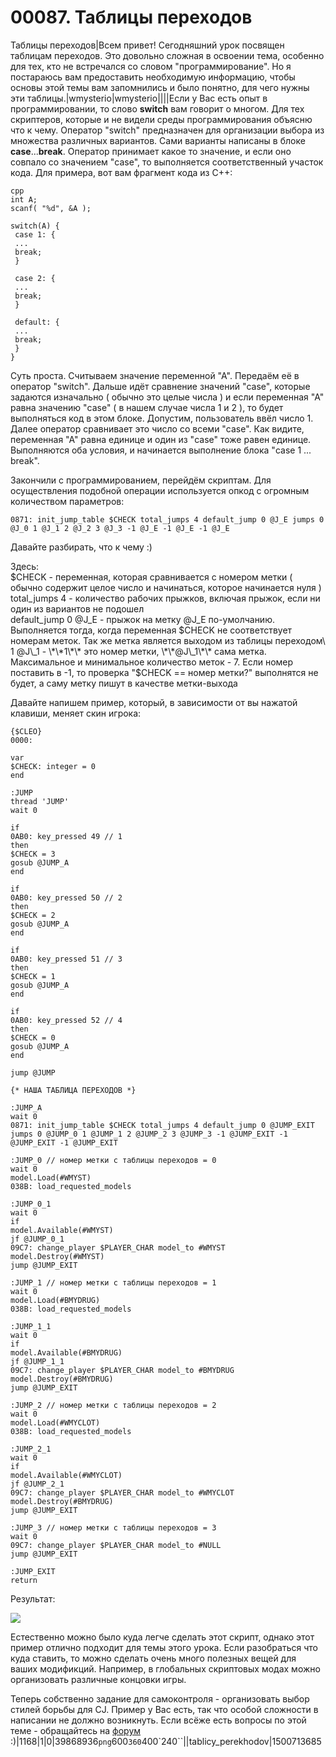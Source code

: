 # 00087. Таблицы переходов

Таблицы переходов|Всем привет! Сегодняшний урок посвящен таблицам переходов. Это довольно сложная в освоении тема, особенно для тех, кто не встречался со словом "программирование". Но я постараюсь вам предоставить необходимую информацию, чтобы основы этой темы вам запомнились и было понятно, для чего нужны эти таблицы.|wmysterio|wmysterio||||Если у Вас есть опыт в программировании, то слово **switch** вам говорит о многом. Для тех скриптеров, которые и не видели среды программирования объясню что к чему. Оператор "switch" предназначен для организации выбора из множества различных вариантов. Сами варианты написаны в блоке **case**...**break**. Оператор принимает какое то значение, и если оно совпало со значением "case", то выполняется соответственный участок кода. Для примера, вот вам фрагмент кода из C++:

```
cpp
int А;
scanf( "%d", &А );

switch(А) {
 case 1: {
 ... 
 break; 
 }

 case 2: {
 ... 
 break; 
 }

 default: {
 ... 
 break; 
 }
}
```

Суть проста. Считываем значение переменной "А". Передаём её в оператор "switch". Дальше идёт сравнение значений "case", которые задаются изначально ( обычно это целые числа ) и если переменная "А" равна значению "case" ( в нашем случае числа 1 и 2 ), то будет выполняться код в этом блоке. Допустим, пользователь ввёл число 1. Далее оператор сравнивает это число со всеми "case". Как видите, переменная "А" равна единице и один из "case" тоже равен единице. Выполняются оба условия, и начинается выполнение блока "case 1 ... break".

Закончили с программированием, перейдём скриптам. Для осуществления подобной операции используется опкод с огромным количеством параметров:

```
0871: init_jump_table $CHECK total_jumps 4 default_jump 0 @J_E jumps 0 @J_0 1 @J_1 2 @J_2 3 @J_3 -1 @J_E -1 @J_E -1 @J_E
```

Давайте разбирать, что к чему :)

Здесь:\
$CHECK - переменная, которая сравнивается с номером метки ( обычно содержит целое число и начинаться, которое начинается нуля )\
total\_jumps 4 - количество рабочих прыжков, включая прыжок, если ни один из вариантов не подошел\
default\_jump 0 @J\_E - прыжок на метку @J\_E по-умолчанию. Выполняется тогда, когда переменная $CHECK не соответствует номерам меток. Так же метка является выходом из таблицы переходом\
1 @J\_1 - \*\*1\*\* это номер метки, \*\*@J\_1\*\* сама метка. Максимальное и минимальное количество меток - 7. Если номер поставить в -1, то проверка "$CHECK == номер метки?" выполнятся не будет, а саму метку пишут в качестве метки-выхода

Давайте напишем пример, который, в зависимости от вы нажатой клавиши, меняет скин игрока:

```
{$CLEO}
0000:

var
$CHECK: integer = 0
end

:JUMP
thread 'JUMP'
wait 0

if
0AB0: key_pressed 49 // 1
then
$CHECK = 3
gosub @JUMP_A
end

if
0AB0: key_pressed 50 // 2
then
$CHECK = 2
gosub @JUMP_A
end

if
0AB0: key_pressed 51 // 3
then
$CHECK = 1
gosub @JUMP_A
end

if
0AB0: key_pressed 52 // 4
then
$CHECK = 0
gosub @JUMP_A
end

jump @JUMP

{* НАША ТАБЛИЦА ПЕРЕХОДОВ *}

:JUMP_A
wait 0
0871: init_jump_table $CHECK total_jumps 4 default_jump 0 @JUMP_EXIT jumps 0 @JUMP_0 1 @JUMP_1 2 @JUMP_2 3 @JUMP_3 -1 @JUMP_EXIT -1 @JUMP_EXIT -1 @JUMP_EXIT

:JUMP_0 // номер метки с таблицы переходов = 0
wait 0
model.Load(#WMYST)
038B: load_requested_models

:JUMP_0_1
wait 0
if
model.Available(#WMYST)
jf @JUMP_0_1
09C7: change_player $PLAYER_CHAR model_to #WMYST
model.Destroy(#WMYST)
jump @JUMP_EXIT

:JUMP_1 // номер метки с таблицы переходов = 1
wait 0
model.Load(#BMYDRUG)
038B: load_requested_models

:JUMP_1_1
wait 0
if
model.Available(#BMYDRUG)
jf @JUMP_1_1
09C7: change_player $PLAYER_CHAR model_to #BMYDRUG
model.Destroy(#BMYDRUG)
jump @JUMP_EXIT

:JUMP_2 // номер метки с таблицы переходов = 2
wait 0
model.Load(#WMYCLOT)
038B: load_requested_models

:JUMP_2_1
wait 0
if
model.Available(#WMYCLOT)
jf @JUMP_2_1
09C7: change_player $PLAYER_CHAR model_to #WMYCLOT
model.Destroy(#BMYDRUG)
jump @JUMP_EXIT

:JUMP_3 // номер метки с таблицы переходов = 3
wait 0
09C7: change_player $PLAYER_CHAR model_to #NULL
jump @JUMP_EXIT

:JUMP_EXIT
return
```

Результат:

![](https://github.com/wmysterio/scm-scripting-lessons/raw/resources/\_pu/1/39868936.png)

Естественно можно было куда легче сделать этот скрипт, однако этот пример отлично подходит для темы этого урока. Если разобраться что куда ставить, то можно сделать очень много полезных вещей для ваших модификций. Например, в глобальных скриптовых модах можно организовать различные концовки игры.

Теперь собственно задание для самоконтроля - организовать выбор стилей борьбы для CJ. Пример у Вас есть, так что особой сложности в написании не должно возникнуть. Если всёже есть вопросы по этой теме - обращайтесь на [форум](../../forum/6-9-1/) :)|1168|1|0|39868936`png`600`360`400\`240\`\`||tablicy\_perekhodov|1500713685
